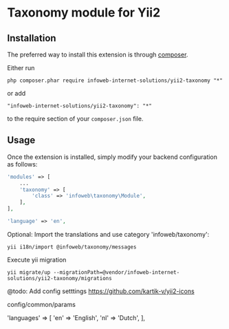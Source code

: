 Taxonomy module for Yii2
========================

Installation
------------

The preferred way to install this extension is through [composer](http://getcomposer.org/download/).

Either run

```
php composer.phar require infoweb-internet-solutions/yii2-taxonomy "*"
```

or add

```
"infoweb-internet-solutions/yii2-taxonomy": "*"
```

to the require section of your `composer.json` file.


Usage
-----

Once the extension is installed, simply modify your backend configuration as follows:

```php
'modules' => [
    ...
    'taxonomy' => [
        'class' => 'infoweb\taxonomy\Module',
    ],
],

'language' => 'en',

```

Optional: Import the translations and use category 'infoweb/taxonomy':
```
yii i18n/import @infoweb/taxonomy/messages
```

Execute yii migration
```
yii migrate/up --migrationPath=@vendor/infoweb-internet-solutions/yii2-taxonomy/migrations
```


@todo: Add config setttings
https://github.com/kartik-v/yii2-icons

config/common/params

'languages' => [
    'en'    => 'English',
    'nl'    => 'Dutch',
],

